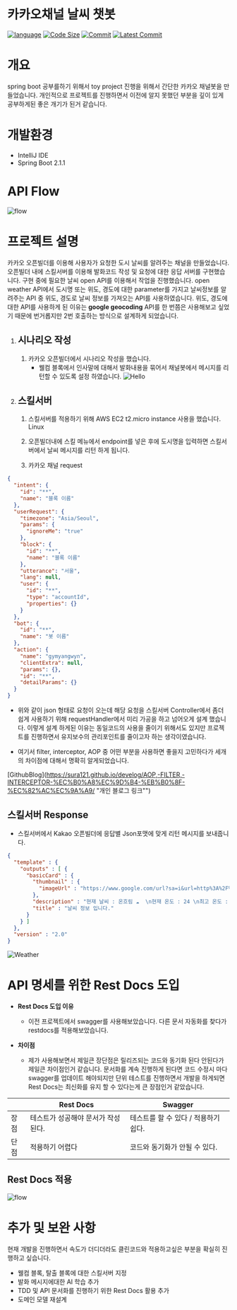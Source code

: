# 카카오채널 날씨 챗봇


[![language](https://img.shields.io/github/languages/count/sura121/S-chatbot)](https://github.com/sura121/S-ChatBot) [![Code Size](https://img.shields.io/github/languages/code-size/sura121/S-chatbot)]() [![Commit](https://img.shields.io/github/commit-activity/w/sura121/S-chatbot)]() [![Latest Commit](https://img.shields.io/github/last-commit/sura121/S-chatbot)]()

개요
===

spring boot 공부를하기 위해서 toy project 진행을 위해서 간단한 카카오 채널봇을 만들었습니다. 
개인적으로 프로젝트를 진행하면서 이전에 알지 못했던 부분을 깊이 있게 공부하게된 좋은 개기가 된거 같습니다.

개발환경
==
- IntelliJ IDE
- Spring Boot 2.1.1


API Flow
==
 ![flow](Untitled%20Diagram.png)
 
 
프로젝트 설명
==
 카카오 오픈빌더를 이용해 사용자가 요청한 도시 날씨를 알려주는 채널을 만들었습니다. 
오픈빌더 내에 스킬서버를 이용해 발화코드 작성 및 요청에 대한 응답 서버를 구현했습니다. 구현 중에 필요한 날씨 open API를 이용해서 작업을 진행했습니다. 
open weather API에서 도시명 또는 위도, 경도에 대한 parameter를 가지고 날씨정보를 알려주는 API 중 위도, 경도로 날씨 정보를 가져오는 API를 사용하였습니다. 
  위도, 경도에 대한 API를 사용하게 된 이유는 **google geocoding** API를 한 번쯤은 사용해보고 싶었기 때문에 번거롭지만 2번 호출하는 방식으로 설계하게 되었습니다.
  
1. 시나리오 작성
    --
    1. 카카오 오픈빌더에서 시나리오 작성을 했습니다.
        - 웰컴 블록에서 인사말에 대해서 발화내용을 묶어서 채널봇에서 메시지를 리턴할 수 있도록 설정 하였습니다.
![Hello](인사.png)
2. 스킬서버 
    --
    1.  스킬서버를 적용하기 위해 AWS EC2 t2.micro instance 사용을 했습니다.
        Linux
    2.  오픈빌더내에 스킬 메뉴에서 endpoint를 넣은 후에 도시명을 입력하면 스킬서버에서 날씨 메시지를 리턴 하게 됩니다.
    
    3.  카카오 채널 request 
```json
{
  "intent": {
    "id": "**",
    "name": "블록 이름"
  },
  "userRequest": {
    "timezone": "Asia/Seoul",
    "params": {
      "ignoreMe": "true"
    },
    "block": {
      "id": "**",
      "name": "블록 이름"
    },
    "utterance": "서울",
    "lang": null,
    "user": {
      "id": "**",
      "type": "accountId",
      "properties": {}
    }
  },
  "bot": {
    "id": "**",
    "name": "봇 이름"
  },
  "action": {
    "name": "gymyangwyn",
    "clientExtra": null,
    "params": {},
    "id": "**",
    "detailParams": {}
  }
}
```
 - 위와 같이 json 형태로 요청이 오는데 해당 요청을 스킬서버 Controller에서 좀더 쉽게 사용하기 위해
 requestHandler에서 미리 가공을 하고 넘어오게 설계 했습니다. 이렇게 설계 하게된 이유는 동일코드의 사용을 줄이기 위해서도 있지만
 프로젝트를 진행하면서 유지보수의 관리포인트를 줄이고자 하는 생각이였습니다.
 
 - 여기서 filter, interceptor, AOP 중 어떤 부분을 사용하면 좋을지 고민하다가 세개의 차이점에 대해서 
 명확히 알게되었습니다.
  
 [GithubBlog](https://sura121.github.io/develog/AOP,-FILTER,-INTERCEPTOR-%EC%B0%A8%EC%9D%B4-%EB%B0%8F-%EC%82%AC%EC%9A%A9/ "개인 블로그 링크"")
 
스킬서버 Response
-
 - 스킬서버에서 Kakao 오픈빌더에 응답별 Json포맷에 맞게 리턴 메시지를 보내줍니다.
```json
{
  "template" : {
    "outputs" : [ {
      "basicCard" : {
        "thumbnail" : {
          "imageUrl" : "https://www.google.com/url?sa=i&url=http%3A%2F%2Fwww.hyonews.com%2Fxe%2F72556&psig=AOvVaw163gj31uoUK_WQ-ic1MgUd&ust=1592459601895000&source=images&cd=vfe&ved=0CAIQjRxqFwoTCMjsw7mUiOoCFQAAAAAdAAAAABAR"
        },
        "description" : "현재 날씨 : 온흐림 ☁️  \n현재 온도 : 24 \n최고 온도 : 24 ",
        "title" : "날씨 정보 입니다."
      }
    } ]
  },
  "version" : "2.0"
}
```
![Weather](날씨정보.png)



 API 명세를 위한 Rest Docs 도입
 ==
-  **Rest Docs 도입 이유**
    - 이전 프로젝트에서 swagger를 사용해보았습니다. 다른 문서 자동화를 찾다가 restdocs를 적용해보았습니다.   
- **차이점**
    
    - 제가 사용해보면서 제일큰 장단점은 릴리즈되는 코드와 동기화 된다 안된다가 제일큰 차이점인거 같습니다.
    문서화를 계속 진행하게 된다면 코드 수정시 마다 swagger를 업데이트 해야되지만 단위 테스트를 진행하면서 개발을 하게되면
    Rest Docs는 최신화를 유지 할 수 있다는게 큰 장점인거 같았습니다.
    
    
| | Rest Docs | Swagger| 
|---|---|---|     
| 장점 | 테스트가 성공해야 문서가 작성된다.| 테스트를 할 수 있다 / 적용하기 쉽다.| 
| 단점  | 적용하기 어렵다 | 코드와 동기화가 안될 수 있다.    |

Rest Docs 적용
-
![flow](restdocs.png)

추가 및 보완 사항
===
 현재 개발을 진행하면서 속도가 더디더라도 클린코드와 적용하고싶은 부분을 확실히 진행하고 싶습니다.

- 웰컴 블록, 탈출 블록에 대한 스킬서버 지정 
- 발화 메시지에대한 AI 학습 추가
- TDD 및 API 문서화를 진행하기 위한 Rest Docs 활용 추가
- 도메인 모델 재설계




 
 
 



 